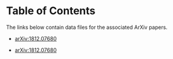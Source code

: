 # Table of Contents
The links below contain data files for the associated ArXiv papers.


* [arXiv:1812.07680](https://hepthools.github.io/Data/20x20/)

* [arXiv:1812.07680](https://hepthools.github.io/Data/1812.04236/)
